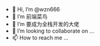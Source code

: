 - 👋 Hi, I’m @wzn666
- 👀 I’m 前端菜鸟
- 🌱 I’m 要成为全栈开发的大佬
- 💞️ I’m looking to collaborate on ...
- 📫 How to reach me ...

<!---
wzn666/wzn666 is a ✨ special ✨ repository because its `README.md` (this file) appears on your GitHub profile.
You can click the Preview link to take a look at your changes.
--->
